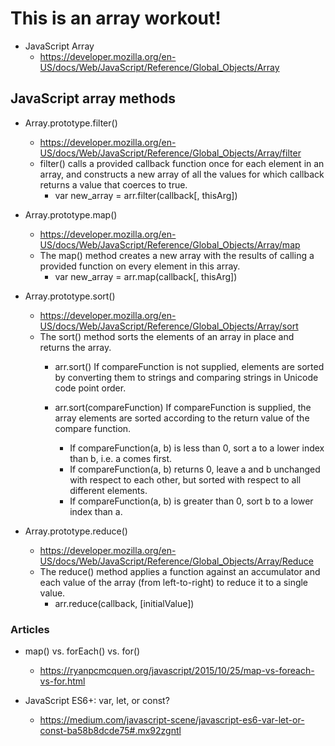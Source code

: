 # This is an array workout!
- JavaScript Array
  - https://developer.mozilla.org/en-US/docs/Web/JavaScript/Reference/Global_Objects/Array

## JavaScript array methods

- Array.prototype.filter()      
  - https://developer.mozilla.org/en-US/docs/Web/JavaScript/Reference/Global_Objects/Array/filter
  - filter() calls a provided callback function once for each element in an array, and constructs a new array of all the values for which callback returns a value that coerces to true. 
    - var new_array = arr.filter(callback[, thisArg])

- Array.prototype.map()
  - https://developer.mozilla.org/en-US/docs/Web/JavaScript/Reference/Global_Objects/Array/map
  - The map() method creates a new array with the results of calling a provided function on every element in this array.
    - var new_array = arr.map(callback[, thisArg])


- Array.prototype.sort()
  - https://developer.mozilla.org/en-US/docs/Web/JavaScript/Reference/Global_Objects/Array/sort
  - The sort() method sorts the elements of an array in place and returns the array.
    - arr.sort()
    If compareFunction is not supplied, elements are sorted by converting them to strings and comparing strings in Unicode code point order. 
    
    - arr.sort(compareFunction)
    If compareFunction is supplied, the array elements are sorted according to the return value of the compare function. 
      - If compareFunction(a, b) is less than 0, sort a to a lower index than b, i.e. a comes first.
      - If compareFunction(a, b) returns 0, leave a and b unchanged with respect to each other, but sorted with respect to all different elements.
      - If compareFunction(a, b) is greater than 0, sort b to a lower index than a.

- Array.prototype.reduce()
  - https://developer.mozilla.org/en-US/docs/Web/JavaScript/Reference/Global_Objects/Array/Reduce
  - The reduce() method applies a function against an accumulator and each value of the array (from left-to-right) to reduce it to a single value.
    - arr.reduce(callback, [initialValue])


### Articles
- map() vs. forEach() vs. for()
  - https://ryanpcmcquen.org/javascript/2015/10/25/map-vs-foreach-vs-for.html
  
- JavaScript ES6+: var, let, or const?
  - https://medium.com/javascript-scene/javascript-es6-var-let-or-const-ba58b8dcde75#.mx92zgntl
